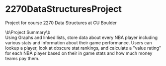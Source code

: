 # 2270DataStructuresProject
Project for course 2270 Data Structures at CU Boulder

\b\Project Summary\b\
Using Graphs and linked lists, store data about every NBA player including various stats and information about their game performance. Users can lookup a player, look at obscure stat rankings, and calculate a "value rating" for each NBA player based on their in game stats and how much money teams pay them. 
